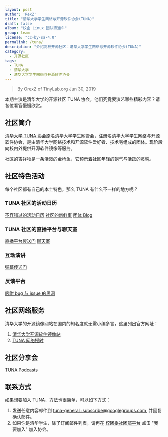 ```yaml
---
layout: post
author: 'RexZ'
title: "清华大学学生网络与开源软件协会(TUNA)"
draft: false
album: "校企 Linux 团队直通车"
group: team
license: "cc-by-sa-4.0"
permalink: /tuna/
description: "介绍高校开源社区：清华大学学生网络与开源软件协会(TUNA)"
category:
  - 开源社区
tags:
  - TUNA
  - 清华大学
  - 清华大学学生网络与开源软件协会
---
```


> By OrexZ of TinyLab.org
> Jun 30, 2019

本期主演是清华大学的开源社区 TUNA 协会，他们究竟要演艺哪些精彩内容？请各位看官慢慢欣赏。


## 社区简介

[清华大学 TUNA 协会][1]原名清华大学学生网管会，注册名清华大学学生网络与开源软件协会，是由清华大学网络技术和开源软件爱好者、技术宅组成的团体。现阶段向校内外提供开源软件镜像等服务。

社区的吉祥物是一条活泼的金枪鱼，它预示着社区年轻的朝气与活跃的灵魂。


## 社区特色活动

每个社区都有自己的本土特色，那么 TUNA 有什么不一样的地方呢？

### TUNA 社区的活动日历

[不容错过的活动日历][6]
[社区的新鲜事][11]
[团体 Blog][12]

### TUNA 社区的直播平台与聊天室

[直播平台传送门][7]
[聊天室][8]


### 互动演讲

[弹幕传送门][9]

### 反馈平台

[吸附 bug 与 issue 的黑洞][10]


## 社区网络服务

清华大学的开源镜像网站在国内的知名度就无需小编多言，这里列出官方网址：

1. [清华大学开源软件镜像站][4]
2. [TUNA 网络授时][5]


## 社区分享会

[TUNA Podcasts][13]


## 联系方式

如果想要加入 TUNA，方法也很简单，可以如下方式：

1. 发送任意内容邮件到 [tuna-general+subscribe@googlegroups.com][3], 并回复确认邮件。 
2. 如果你是清华学生，除了订阅邮件列表，请再在 [校团委社团部平台][2] 点击 "我要加入" 加入协会。



[1]: https://tuna.moe/
[2]: http://shetuan.student.tsinghua.edu.cn/f/ckstzy/20140027
[3]: mailto:tuna-general+subscribe@googlegroups.com
[4]: https://mirrors.tuna.tsinghua.edu.cn/
[5]: https://tuna.moe/help/ntp/
[6]: https://tuna.moe/cal/
[7]: https://live.tuna.tsinghua.edu.cn/
[8]: https://fishroom.tuna.moe/
[9]: http://dm.tuna.moe/

[10]: https://github.com/tuna/issues/
[11]: https://tuna.moe/events/
[12]: https://tuna.moe/blog/
[13]: https://podcast.tuna.moe/

